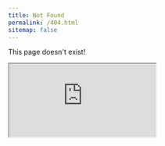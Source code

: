 ```yaml
---
title: Not Found
permalink: /404.html
sitemap: false
---
```


This page doesn't exist!

<div id="tab_1">
    <iframe src="https://cndaqiang.github.io/chrome_run/index.html"></iframe>
<!--代码参考自: [CSDN @Uncle_Gen](https://blog.csdn.net/mildddd/article/details/79800950) -->
</div>
